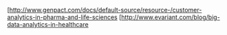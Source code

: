 [http://www.genpact.com/docs/default-source/resource-/customer-analytics-in-pharma-and-life-sciences
[http://www.evariant.com/blog/big-data-analytics-in-healthcare
